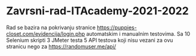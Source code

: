 # Zavrsni-rad-ITAcademy-2021-2022
Rad se bazira na pokrivanju stranice https://puppies-closet.com/evidencija/login.php automatskim i manualnim testovima.
Sa 10 Selenium skripti
3 JMeter testa
5 API testova koji nisu vezani za ovu stranicu nego za https://randomuser.me/api/
